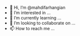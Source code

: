 - 👋 Hi, I’m @mahdifarhangian
- 👀 I’m interested in ...
- 🌱 I’m currently learning ...
- 💞️ I’m looking to collaborate on ...
- 📫 How to reach me ...

<!---
mahdifarhangian/mahdifarhangian is a ✨ special ✨ repository because its `README.md` (this file) appears on your GitHub profile.
You can click the Preview link to take a look at your changes.
--->
